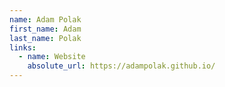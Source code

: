 ```yaml
---
name: Adam Polak
first_name: Adam
last_name: Polak
links:
  - name: Website
    absolute_url: https://adampolak.github.io/
---
```

